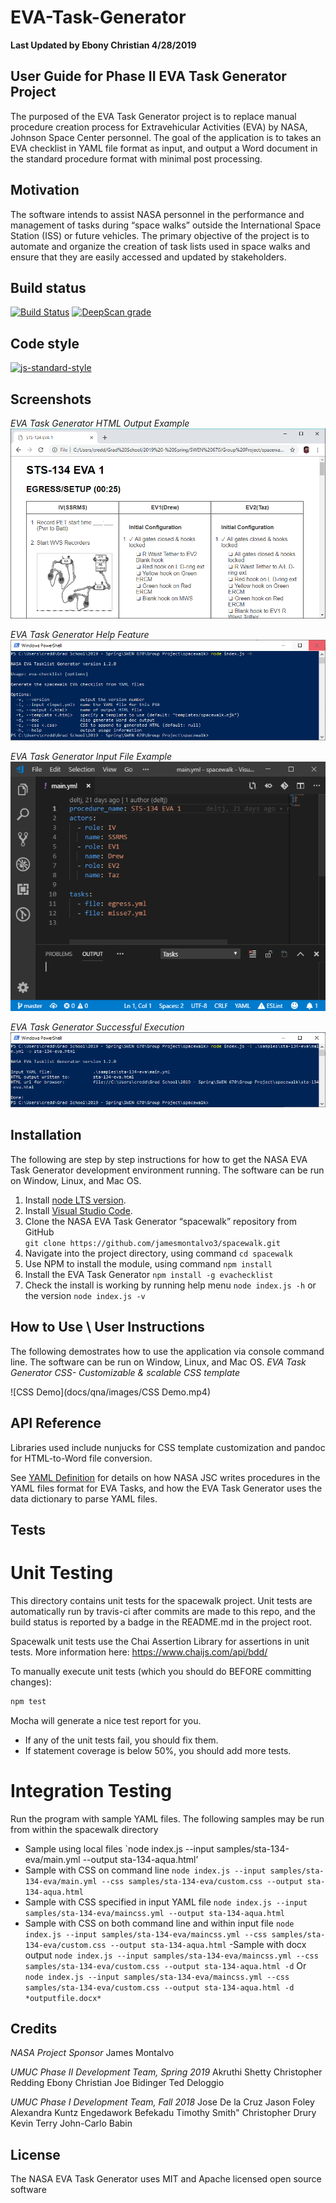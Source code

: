 # EVA-Task-Generator
**Last Updated by Ebony Christian 4/28/2019**

## User Guide for Phase II EVA Task Generator Project
The purposed of the EVA Task Generator project is to replace manual procedure creation process for Extravehicular Activities (EVA) by NASA, Johnson Space Center personnel. The goal of the application is to takes an EVA checklist in YAML file format as input, and output a Word document in the standard procedure format with minimal post processing.

## Motivation
The software intends to assist NASA personnel in the performance and management of tasks during “space walks” outside the International Space Station (ISS) or future vehicles. The primary objective of the project is to automate and organize the creation of task lists used in space walks and ensure that they are easily accessed and updated by stakeholders. 

## Build status

[![Build Status](https://travis-ci.org/deltj/spacewalk.svg?branch=master)](https://travis-ci.org/deltj/spacewalk)
[![DeepScan grade](https://deepscan.io/api/teams/3139/projects/4624/branches/37151/badge/grade.svg)](https://deepscan.io/dashboard#view=project&tid=3139&pid=4624&bid=37151)

## Code style

[![js-standard-style](https://img.shields.io/badge/code%20style-standard-brightgreen.svg?style=flat)](https://github.com/feross/standard)
 
## Screenshots

*EVA Task Generator HTML Output Example*
![EVA HTML_Output](docs/qna/images/HTML_Output.png)

*EVA Task Generator Help Feature*
![EVA Help](docs/qna/images/Help_Text.png)

*EVA Task Generator Input File Example*
![EVA File Input](docs/qna/images/Input_File.png)

*EVA Task Generator Successful Execution*
![EVA Excecution](docs/qna/images/Successful_Execution.png)

## Installation
The following are step by step instructions for how to get the NASA EVA Task Generator development environment running. The software can be run on Window, Linux, and Mac OS.

1. Install [node LTS version]( https://nodejs.org/en/download/).
2. Install [Visual Studio Code]( https://code.visualstudio.com/download).
3. Clone the NASA EVA Task Generator “spacewalk” repository from GitHub  
 ```git clone https://github.com/jamesmontalvo3/spacewalk.git```
4. Navigate into the project directory, using command `cd spacewalk` 
5. Use NPM to install the module, using command `npm install` 
6. Install the EVA Task Generator `npm install -g evachecklist`
7. Check the install is working by running help menu `node index.js -h` or the version `node index.js -v`

## How to Use \ User Instructions
The following demostrates how to use the application via console command line. The software can be run on Window, Linux, and Mac OS.
*EVA Task Generator CSS- Customizable & scalable CSS template*

![CSS Demo](docs/qna/images/CSS Demo.mp4)

## API Reference

Libraries used include nunjucks for CSS template customization and pandoc for HTML-to-Word file conversion.

See [YAML Definition]( docs/yamlDefinition.md) for details on how NASA JSC writes procedures in the YAML files format for EVA Tasks, and how the EVA Task Generator uses the data dictionary to parse YAML files. 

## Tests

# Unit Testing

This directory contains unit tests for the spacewalk project. Unit tests are
automatically run by travis-ci after commits are made to this repo, and the
build status is reported by a badge in the README.md in the project root.

Spacewalk unit tests use the Chai Assertion Library for assertions in unit
tests. More information here: https://www.chaijs.com/api/bdd/

To manually execute unit tests (which you should do BEFORE committing changes):

```bash
npm test
```

Mocha will generate a nice test report for you.

* If any of the unit tests fail, you should fix them.
* If statement coverage is below 50%, you should add more tests.

# Integration Testing

Run the program with sample YAML files.
The following samples may be run from within the spacewalk directory
- Sample using local files 
`node index.js --input samples/sta-134-eva/main.yml --output sta-134-aqua.html’
- Sample with CSS on command line
`node index.js --input samples/sta-134-eva/main.yml --css samples/sta-134-eva/custom.css --output sta-134-aqua.html`
- Sample with CSS specified in input YAML file
`node index.js --input samples/sta-134-eva/maincss.yml --output sta-134-aqua.html`
- Sample with CSS on both command line and within input file
`node index.js --input samples/sta-134-eva/maincss.yml --css samples/sta-134-eva/custom.css --output sta-134-aqua.html`
-Sample with docx output
`node index.js --input samples/sta-134-eva/maincss.yml --css samples/sta-134-eva/custom.css --output sta-134-aqua.html -d`
Or
`node index.js --input samples/sta-134-eva/maincss.yml --css samples/sta-134-eva/custom.css --output sta-134-aqua.html -d *outputfile.docx*`

## Credits

*NASA Project Sponsor*
James Montalvo

*UMUC Phase II Development Team, Spring 2019*
Akruthi Shetty
Christopher Redding
Ebony Christian
Joe Bidinger
Ted Deloggio

*UMUC Phase I Development Team, Fall 2018*
Jose De la Cruz
Jason Foley
Alexandra Kuntz
Engedawork Befekadu
Timothy Smith"
Christopher Drury
Kevin Terry
John-Carlo Babin


## License
The NASA EVA Task Generator uses MIT and Apache licensed open source software
